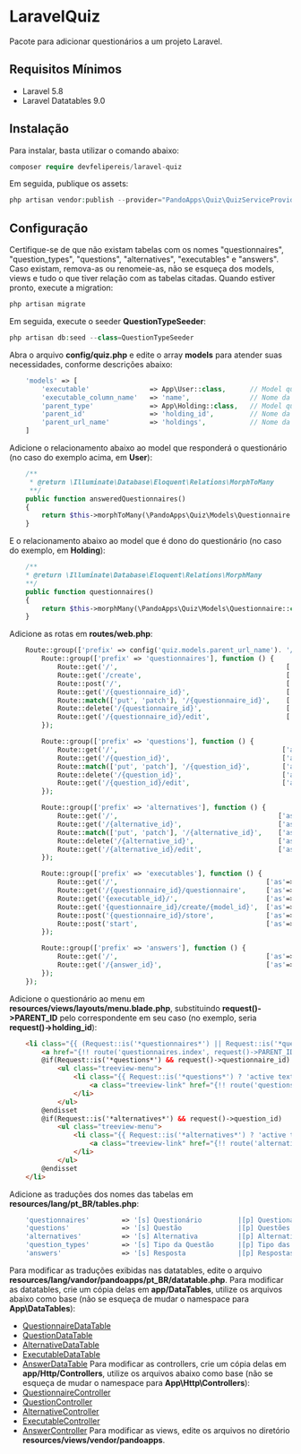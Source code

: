 # LaravelQuiz
Pacote para adicionar questionários a um projeto Laravel.

## Requisitos Mínimos
- Laravel 5.8
- Laravel Datatables 9.0

## Instalação
Para instalar, basta utilizar o comando abaixo:
```php
composer require devfelipereis/laravel-quiz
```
Em seguida, publique os assets:
```php
php artisan vendor:publish --provider="PandoApps\Quiz\QuizServiceProvider"
```

## Configuração
Certifique-se de que não existam tabelas com os nomes "questionnaires", "question_types", "questions", "alternatives", "executables" e "answers". Caso existam, remova-as ou renomeie-as, não se esqueça dos models, views e tudo o que tiver relação com as tabelas citadas. Quando estiver pronto, execute a migration:
```php
php artisan migrate
```
Em seguida, execute o seeder **QuestionTypeSeeder**:
```php
php artisan db:seed --class=QuestionTypeSeeder
```
Abra o arquivo **config/quiz.php** e edite o array **models** para atender suas necessidades, conforme descrições abaixo:
```php
	'models' => [
		'executable'               => App\User::class,      // Model que responderá o questionário
		'executable_column_name'   => 'name',               // Nome da coluna que representa a descrição do model que executa o questionário
		'parent_type'              => App\Holding::class,   // Model que é dono do questionário
		'parent_id'                => 'holding_id',         // Nome da coluna que representa a FK para o model que é dono do questionário
		'parent_url_name'          => 'holdings',           // Nome da tabela do model que é dono do questionário
	]
```
Adicione o relacionamento abaixo ao model que responderá o questionário (no caso do exemplo acima, em **User**):
```php
	/**
	 * @return \Illuminate\Database\Eloquent\Relations\MorphToMany
	 **/
	public function answeredQuestionnaires()
	{
		return $this->morphToMany(\PandoApps\Quiz\Models\Questionnaire::class, 'executable')->withPivot('id', 'score', 'answered')->withTimestamps();
	}
```
E o relacionamento abaixo ao model que é dono do questionário (no caso do exemplo, em **Holding**):
```php
	/**
	* @return \Illuminate\Database\Eloquent\Relations\MorphMany
	**/
	public function questionnaires()
	{
		return $this->morphMany(\PandoApps\Quiz\Models\Questionnaire::class, 'parent');
	}
```
Adicione as rotas em **routes/web.php**:
```php
	Route::group(['prefix' => config('quiz.models.parent_url_name'). '/{' . config('quiz.models.parent_id'). '}'], function () {
		Route::group(['prefix' => 'questionnaires'], function () {
			Route::get('/',                                          ['as'=>'questionnaires.index', 'uses'=>'\PandoApps\Quiz\Controllers\QuestionnaireController@index']);
			Route::get('/create',                                    ['as'=>'questionnaires.create',  'uses'=>'\PandoApps\Quiz\Controllers\QuestionnaireController@create']);
			Route::post('/',                                         ['as'=>'questionnaires.store',   'uses'=>'\PandoApps\Quiz\Controllers\QuestionnaireController@store']);
			Route::get('/{questionnaire_id}',                        ['as'=>'questionnaires.show',    'uses'=>'\PandoApps\Quiz\Controllers\QuestionnaireController@show']);
			Route::match(['put', 'patch'], '/{questionnaire_id}',    ['as'=>'questionnaires.update',  'uses'=>'\PandoApps\Quiz\Controllers\QuestionnaireController@update']);
			Route::delete('/{questionnaire_id}',                     ['as'=>'questionnaires.destroy', 'uses'=>'\PandoApps\Quiz\Controllers\QuestionnaireController@destroy']);
			Route::get('/{questionnaire_id}/edit',                   ['as'=>'questionnaires.edit',    'uses'=>'\PandoApps\Quiz\Controllers\QuestionnaireController@edit']);
		});

		Route::group(['prefix' => 'questions'], function () {
			Route::get('/',                                         ['as'=>'questions.index',   'uses'=>'\PandoApps\Quiz\Controllers\QuestionController@index']);
			Route::get('/{question_id}',                            ['as'=>'questions.show',    'uses'=>'\PandoApps\Quiz\Controllers\QuestionController@show']);
			Route::match(['put', 'patch'], '/{question_id}',        ['as'=>'questions.update',  'uses'=>'\PandoApps\Quiz\Controllers\QuestionController@update']);
			Route::delete('/{question_id}',                         ['as'=>'questions.destroy', 'uses'=>'\PandoApps\Quiz\Controllers\QuestionController@destroy']);
			Route::get('/{question_id}/edit',                       ['as'=>'questions.edit',    'uses'=>'\PandoApps\Quiz\Controllers\QuestionController@edit']);
		});

		Route::group(['prefix' => 'alternatives'], function () {
			Route::get('/',                                        ['as'=>'alternatives.index',   'uses'=>'\PandoApps\Quiz\Controllers\AlternativeController@index']);
			Route::get('/{alternative_id}',                        ['as'=>'alternatives.show',    'uses'=>'\PandoApps\Quiz\Controllers\AlternativeController@show']);
			Route::match(['put', 'patch'], '/{alternative_id}',    ['as'=>'alternatives.update',  'uses'=>'\PandoApps\Quiz\Controllers\AlternativeController@update']);
			Route::delete('/{alternative_id}',                     ['as'=>'alternatives.destroy', 'uses'=>'\PandoApps\Quiz\Controllers\AlternativeController@destroy']);
			Route::get('/{alternative_id}/edit',                   ['as'=>'alternatives.edit',    'uses'=>'\PandoApps\Quiz\Controllers\AlternativeController@edit']);
		});

		Route::group(['prefix' => 'executables'], function () {
			Route::get('/',                                     ['as'=>'executables.index',         'uses'=>'\PandoApps\Quiz\Controllers\ExecutableController@index']);
			Route::get('/{questionnaire_id}/questionnaire',     ['as'=>'executables.statistics',    'uses'=>'\PandoApps\Quiz\Controllers\ExecutableController@statistics']);
			Route::get('{executable_id}/',                      ['as'=>'executables.show',          'uses'=>'\PandoApps\Quiz\Controllers\ExecutableController@show']);
			Route::get('{questionnaire_id}/create/{model_id}',  ['as'=>'executables.create',        'uses'=>'\PandoApps\Quiz\Controllers\ExecutableController@create']);
			Route::post('{questionnaire_id}/store',             ['as'=>'executables.store',         'uses'=>'\PandoApps\Quiz\Controllers\ExecutableController@store']);
			Route::post('start',                                ['as'=>'executables.start',         'uses'=>'\PandoApps\Quiz\Controllers\ExecutableController@start']);
		});

		Route::group(['prefix' => 'answers'], function () {
			Route::get('/',                                     ['as'=>'answers.index',   'uses'=>'\PandoApps\Quiz\Controllers\AnswerController@index']);
			Route::get('/{answer_id}',                          ['as'=>'answers.show',    'uses'=>'\PandoApps\Quiz\Controllers\AnswerController@show']);
		});
	});
```
Adicione o questionário ao menu em **resources/views/layouts/menu.blade.php**, substituindo **request()->PARENT_ID** pelo correspondente em seu caso (no exemplo, seria **request()->holding_id**):
```html
	<li class="{{ (Request::is('*questionnaires*') || Request::is('*questions*') || Request::is('*alternatives*')) ? 'active' : '' }}">
		<a href="{!! route('questionnaires.index', request()->PARENT_ID) !!}"><i class="far fa-list-alt sidebar-icons"></i><span>{!! \Lang::choice('tables.questionnaires','p') !!}</span></a>
		@if(Request::is('*questions*') && request()->questionnaire_id)
			<ul class="treeview-menu">
				<li class="{{ Request::is('*questions*') ? 'active text-bold' : '' }}">
					<a class="treeview-link" href="{!! route('questions.index', [request()->PARENT_ID, 'questionnaire_id' => request()->questionnaire_id]) !!}"><i class="fas fa-question sidebar-icons-treeview"></i><span>{!! \Lang::choice('tables.questions','p') !!}</span></a>
				</li>
			</ul>
		@endisset
		@if(Request::is('*alternatives*') && request()->question_id)
			<ul class="treeview-menu">
				<li class="{{ Request::is('*alternatives*') ? 'active text-bold' : '' }}">
					<a class="treeview-link" href="{!! route('alternatives.index', [request()->PARENT_ID, 'question_id' => request()->question_id]) !!}"><i class="fas fa-check-square sidebar-icons-treeview"></i><span>{!! \Lang::choice('tables.alternatives','p') !!}</span></a>
				</li>
			</ul>
		@endisset
	</li>
```
Adicione as traduções dos nomes das tabelas em **resources/lang/pt_BR/tables.php**:
```php
	'questionnaires'        => '[s] Questionário         |[p] Questionários',
	'questions'             => '[s] Questão              |[p] Questões',
	'alternatives'          => '[s] Alternativa          |[p] Alternativas',
	'question_types'        => '[s] Tipo da Questão      |[p] Tipo das Questões',
	'answers'               => '[s] Resposta             |[p] Respostas',
```
Para modificar as traduções exibidas nas datatables, edite o arquivo **resources/lang/vandor/pandoapps/pt_BR/datatable.php**.
Para modificar as datatables, crie um cópia delas em **app/DataTables**, utilize os arquivos abaixo como base (não se esqueça de mudar o namespace para **App\DataTables**):
- [QuestionnaireDataTable](https://github.com/BrenoFortunato/laravel-quiz/blob/master/src/DataTables/QuestionnaireDataTable.php)
- [QuestionDataTable](https://github.com/BrenoFortunato/laravel-quiz/blob/master/src/DataTables/QuestionDataTable.php)
- [AlternativeDataTable](https://github.com/BrenoFortunato/laravel-quiz/blob/master/src/DataTables/AlternativeDataTable.php)
- [ExecutableDataTable](https://github.com/BrenoFortunato/laravel-quiz/blob/master/src/DataTables/ExecutableDataTable.php)
- [AnswerDataTable](https://github.com/BrenoFortunato/laravel-quiz/blob/master/src/DataTables/AnswerDataTable.php)
Para modificar as controllers, crie um cópia delas em **app/Http/Controllers**, utilize os arquivos abaixo como base (não se esqueça de mudar o namespace para **App\Http\Controllers**):
- [QuestionnaireController](https://github.com/BrenoFortunato/laravel-quiz/blob/master/src/Controllers/QuestionnaireController.php)
- [QuestionController](https://github.com/BrenoFortunato/laravel-quiz/blob/master/src/Controllers/QuestionController.php)
- [AlternativeController](https://github.com/BrenoFortunato/laravel-quiz/blob/master/src/Controllers/AlternativeController.php)
- [ExecutableController](https://github.com/BrenoFortunato/laravel-quiz/blob/master/src/Controllers/ExecutableController.php)
- [AnswerController](https://github.com/BrenoFortunato/laravel-quiz/blob/master/src/Controllers/AnswerController.php)
Para modificar as views, edite os arquivos no diretório **resources/views/vendor/pandoapps**.